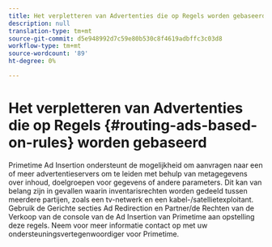 ```yaml
---
title: Het verpletteren van Advertenties die op Regels worden gebaseerd
description: null
translation-type: tm+mt
source-git-commit: d5e948992d7c59e80b530c8f4619adbffc3c03d8
workflow-type: tm+mt
source-wordcount: '89'
ht-degree: 0%

---
```



# Het verpletteren van Advertenties die op Regels {#routing-ads-based-on-rules} worden gebaseerd

Primetime Ad Insertion ondersteunt de mogelijkheid om aanvragen naar een of meer advertentieservers om te leiden met behulp van metagegevens over inhoud, doelgroepen voor gegevens of andere parameters. Dit kan van belang zijn in gevallen waarin inventarisrechten worden gedeeld tussen meerdere partijen, zoals een tv-netwerk en een kabel-/satellietexploitant. Gebruik de Gerichte secties Ad Redirection en Partner/de Rechten van de Verkoop van de console van de Ad Insertion van Primetime aan opstelling deze regels. Neem voor meer informatie contact op met uw ondersteuningsvertegenwoordiger voor Primetime.
